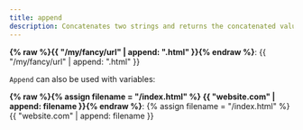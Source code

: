 ```yaml
---
title: append
description: Concatenates two strings and returns the concatenated value.
---
```

**{% raw %}{{ "/my/fancy/url" | append: ".html" }}{% endraw %}**: {{ "/my/fancy/url" | append: ".html" }}

`Append` can also be used with variables:

**{% raw %}{% assign filename = "/index.html" %}
{{ "website.com" | append: filename }}{% endraw %}**: {% assign filename = "/index.html" %}
{{ "website.com" | append: filename }}